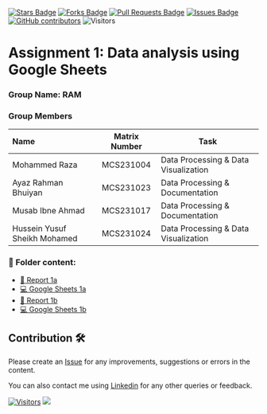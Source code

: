 <a href="https://github.com/drshahizan/BDM/stargazers"><img src="https://img.shields.io/github/stars/drshahizan/BDM" alt="Stars Badge"/></a>
<a href="https://github.com/drshahizan/BDM/network/members"><img src="https://img.shields.io/github/forks/drshahizan/BDM" alt="Forks Badge"/></a>
<a href="https://github.com/drshahizan/BDM/pulls"><img src="https://img.shields.io/github/issues-pr/drshahizan/BDM" alt="Pull Requests Badge"/></a>
<a href="https://github.com/drshahizan/BDM"><img src="https://img.shields.io/github/issues/drshahizan/BDM" alt="Issues Badge"/></a>
<a href="https://github.com/drshahizan/BDM/graphs/contributors"><img alt="GitHub contributors" src="https://img.shields.io/github/contributors/drshahizan/BDM?color=2b9348"></a>
![Visitors](https://api.visitorbadge.io/api/visitors?path=https%3A%2F%2Fgithub.com%2Fdrshahizan%2BDM&labelColor=%23d9e3f0&countColor=%23697689&style=flat)

# Assignment 1: Data analysis using Google Sheets

### Group Name: RAM
### Group Members

| Name                                     | Matrix Number | Task |
| :---------------------------------------- | :-------------: | ------------- |
| Mohammed Raza              |MCS231004      |Data Processing & Data Visualization      |
| Ayaz Rahman Bhuiyan         |MCS231023      |Data Processing & Documentation      |
| Musab Ibne Ahmad              |MCS231017      |Data Processing & Documentation      |
| Hussein Yusuf Sheikh Mohamed              |MCS231024      |Data Processing & Data Visualization      |

### 📂 Folder content:
* [📖 Report 1a](https://docs.google.com/document/d/19c4YVrppOzBipKuD5btdNbR0VFiMTDGJhHzhrrEj8Lk/edit?usp=sharing)
* [💻 Google Sheets 1a](https://docs.google.com/spreadsheets/d/1ZdqyhKzTnx7xqMtRE3x-faJNvn2yOqd1LCEUTDKg2RE/edit?usp=sharing)
* [📖 Report 1b](https://docs.google.com/document/d/1TI7hP7p4yoV7PtJU7C2Nqg3JuGoY6kItTe2L6YjHn-4/edit?usp=sharing)
* [💻 Google Sheets 1b](https://docs.google.com/spreadsheets/d/146j-KwcxPmruK-7CAq07Co7lw0Pmjr5TIDCJ0sKiCCc/edit?usp=sharing)

## Contribution 🛠️
Please create an [Issue](https://github.com/drshahizan/BDM/issues) for any improvements, suggestions or errors in the content.

You can also contact me using [Linkedin](https://www.linkedin.com/in/drshahizan/) for any other queries or feedback.

[![Visitors](https://api.visitorbadge.io/api/visitors?path=https%3A%2F%2Fgithub.com%2Fdrshahizan&labelColor=%23697689&countColor=%23555555&style=plastic)](https://visitorbadge.io/status?path=https%3A%2F%2Fgithub.com%2Fdrshahizan)
![](https://hit.yhype.me/github/profile?user_id=81284918)

